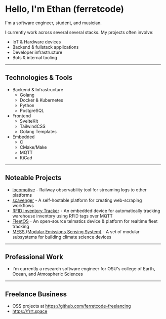 # Hello, I'm Ethan (ferretcode)

I'm a software engineer, student, and musician.

I currently work across several several stacks. My projects often involve:

- IoT & Hardware devices
- Backend & fullstack applications
- Developer infrastructure
- Bots & internal tooling

---

## Technologies & Tools

- Backend & Infrastructure
  - Golang
  - Docker & Kubernetes
  - Python
  - PostgreSQL
- Frontend
  - SvelteKit
  - TailwindCSS
  - Golang Templates
- Embedded
  - C
  - CMake/Make
  - MQTT
  - KiCad

---

## Noteable Projects

- [locomotive](https://github.com/FerretCode/locomotive) - Railway observability tool for streaming logs to other platforms
- [scavenger](https://github.com/FerretCode/scavenger) - A self-hostable platform for creating web-scraping workflows
- [RFID Inventory Tracker](https://github.com/FerretCode/rfid-inventory-tracker) - An embedded device for automatically tracking warehouse inventory using RFID tags over MQTT
- [FleetOS](https://github.com/FleetOS) - An open-source telmatics device & platform for realtime fleet tracking
- [MESS (Modular Emissions Sensing System)](https://github.com/ferretcode/MESS) - A set of modular subsystems for building climate science devices

---

## Professional Work

- I'm currently a research software engineer for OSU's college of Earth, Ocean, and Atmospheric Sciences

---

## Freelance Business
- OSS projects at https://github.com/ferretcode-freelancing
- https://frrt.space
